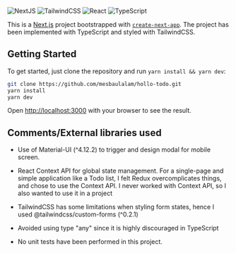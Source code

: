![NextJS](https://img.shields.io/badge/NextJS-11.0.1-fcba03)
![TailwindCSS](https://img.shields.io/badge/TailwindCSS-2.2.7-green)
![React](https://img.shields.io/badge/React-17.0.2-blueviolet)
![TypeScript](https://img.shields.io/badge/TypeScript-4.3.5-red)

This is a [Next.js](https://nextjs.org/) project bootstrapped with [`create-next-app`](https://github.com/vercel/next.js/tree/canary/packages/create-next-app). The project has been implemented with TypeScript and styled with TailwindCSS.

## Getting Started

To get started, just clone the repository and run `yarn install && yarn dev`:

```bash
git clone https://github.com/mesbaulalam/hollo-todo.git
yarn install
yarn dev
```

Open [http://localhost:3000](http://localhost:3000) with your browser to see the result.

## Comments/External libraries used

- Use of Material-UI (^4.12.2) to trigger and design modal for mobile screen.

- React Context API for global state management. For a single-page and simple application like a Todo list, I felt Redux overcomplicates things, and chose to use the Context API. I never worked with Context API, so I also wanted to use it in a project

- TailwindCSS has some limitations when styling form states, hence I used @tailwindcss/custom-forms (^0.2.1)

- Avoided using type "any" since it is highly discouraged in TypeScript

- No unit tests have been performed in this project.
